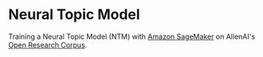 # Neural Topic Model

Training a Neural Topic Model (NTM) with [Amazon SageMaker](https://docs.aws.amazon.com/sagemaker/latest/dg/ntm.html) on AllenAI's [Open Research Corpus](https://labs.semanticscholar.org/corpus/).
